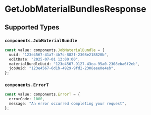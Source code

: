 # GetJobMaterialBundlesResponse


## Supported Types

### `components.JobMaterialBundle`

```typescript
const value: components.JobMaterialBundle = {
  uuid: "123e4567-41a7-4b7c-882f-2308e218820b",
  editDate: "2025-07-01 12:00:00",
  materialBundleUuid: "123e4567-9127-43ea-95a0-2308eba6f2eb",
  jobUuid: "123e4567-6d1b-4929-9fd2-2308eee0e4eb",
};
```

### `components.ErrorT`

```typescript
const value: components.ErrorT = {
  errorCode: 1000,
  message: "An error occurred completing your request",
};
```

